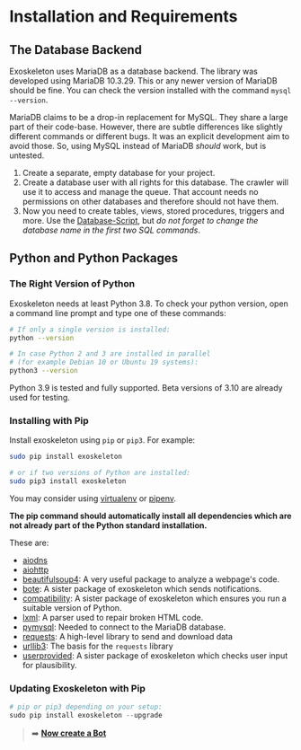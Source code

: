 # Installation and Requirements

## The Database Backend

Exoskeleton uses MariaDB as a database backend. The library was developed using MariaDB 10.3.29. This or any newer version of MariaDB should be fine. You can check the version installed with the command `mysql --version`.

MariaDB claims to be a drop-in replacement for MySQL. They share a large part of their code-base. However, there are subtle differences like slightly different commands or different bugs. It was an explicit development aim to avoid those. So, using MySQL instead of MariaDB *should* work, but is untested.


1. Create a separate, empty database for your project.
1. Create a database user with all rights for this database. The crawler will use it to access and manage the queue. That account needs no permissions on other databases and therefore should not have them.
1. Now you need to create tables, views, stored procedures, triggers and more. Use the [Database-Script](https://github.com/RuedigerVoigt/exoskeleton/tree/master/Database-Scripts), but *do not forget to change the database name in the first two SQL commands*.



## Python and Python Packages

### The Right Version of Python

Exoskeleton needs at least Python 3.8. To check your python version, open a command line prompt and type one of these commands:
```bash
# If only a single version is installed:
python --version

# In case Python 2 and 3 are installed in parallel
# (for example Debian 10 or Ubuntu 19 systems):
python3 --version
```

Python 3.9 is tested and fully supported.
Beta versions of 3.10 are already used for testing.

### Installing with Pip

Install exoskeleton using `pip` or `pip3`. For example:
```bash
sudo pip install exoskeleton

# or if two versions of Python are installed:
sudo pip3 install exoskeleton
```

You may consider using [virtualenv](https://virtualenv.pypa.io/en/latest/ "Documentation") or [pipenv](https://pypi.org/project/pipenv/).

**The pip command should automatically install all dependencies which are not already part of the Python standard installation.**

These are:

* [aiodns](https://github.com/saghul/aiodns)
* [aiohttp](https://github.com/aio-libs/aiohttp)
* [beautifulsoup4](https://www.crummy.com/software/BeautifulSoup/ "beautiful soup project homepage"): A very useful package to analyze a webpage's code.
* [bote](https://github.com/RuedigerVoigt/bote): A sister package of exoskeleton which sends notifications.
* [compatibility](https://github.com/RuedigerVoigt/compatibility): A sister package of exoskeleton which ensures you run a suitable version of Python.
* [lxml](https://lxml.de/): A parser used to repair broken HTML code.
* [pymysql](https://github.com/PyMySQL/PyMySQL): Needed to connect to the MariaDB database.
* [requests](https://requests.readthedocs.io/en/master/): A high-level library to send and download data
* [urllib3](https://urllib3.readthedocs.io/en/latest/): The basis for the `requests` library
* [userprovided](https://github.com/RuedigerVoigt/userprovided): A sister package of exoskeleton which checks user input for plausibility.


### Updating Exoskeleton with Pip

```python
# pip or pip3 depending on your setup:
sudo pip install exoskeleton --upgrade
```



> :arrow_right: **[Now create a Bot](create-a-bot.md)**
